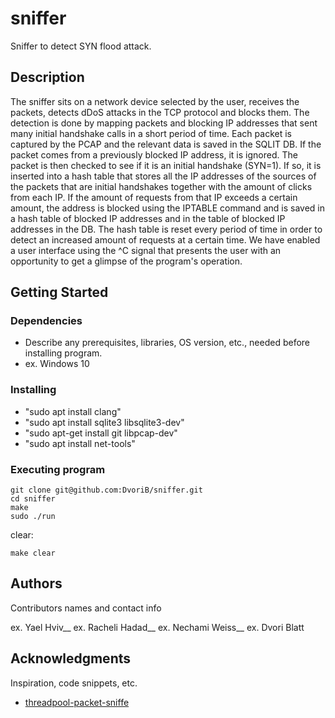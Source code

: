 # sniffer

Sniffer to detect SYN flood attack.

## Description

The sniffer sits on a network device selected by the user, receives the packets, detects dDoS attacks in the TCP protocol and blocks them.
The detection is done by mapping packets and blocking IP addresses that sent many initial handshake calls in a short period of time.
Each packet is captured by the PCAP and the relevant data is saved in the SQLIT DB.
If the packet comes from a previously blocked IP address, it is ignored. The packet is then checked to see if it is an initial handshake (SYN=1). If so, it is inserted into a hash table that stores all the IP addresses of the sources of the packets that are initial handshakes together with the amount of clicks from each IP.
If the amount of requests from that IP exceeds a certain amount, the address is blocked using the IPTABLE command and is saved in a hash table of blocked IP addresses and in the table of blocked IP addresses in the DB.
The hash table is reset every period of time in order to detect an increased amount of requests at a certain time.
We have enabled a user interface using the ^C signal that presents the user with an opportunity to get a glimpse of the program's operation.

## Getting Started

### Dependencies

* Describe any prerequisites, libraries, OS version, etc., needed before installing program.
* ex. Windows 10

### Installing

* "sudo apt install clang"
* "sudo apt install sqlite3 libsqlite3-dev"
* "sudo apt-get install git libpcap-dev"
* "sudo apt install net-tools"
### Executing program

```
git clone git@github.com:DvoriB/sniffer.git 
cd sniffer
make
sudo ./run
```
clear:
```
make clear
```


## Authors

Contributors names and contact info

ex. Yael Hviv__
ex. Racheli Hadad__
ex. Nechami Weiss__
ex. Dvori Blatt

## Acknowledgments

Inspiration, code snippets, etc.
* [threadpool-packet-sniffe](https://github.com/joverandout/threadpool-packet-sniffer)


